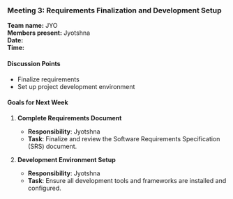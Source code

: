 ### **Meeting 3: Requirements Finalization and Development Setup**

**Team name:** JYO\
**Members present:** Jyotshna\
**Date:**\
**Time:**

#### **Discussion Points**
-   Finalize requirements
-   Set up project development environment

#### **Goals for Next Week**

1.  **Complete Requirements Document**

    -   **Responsibility**: Jyotshna
    -   **Task**: Finalize and review the Software Requirements Specification (SRS) document.
2.  **Development Environment Setup**

    -   **Responsibility**: Jyotshna
    -   **Task**: Ensure all development tools and frameworks are installed and configured.
